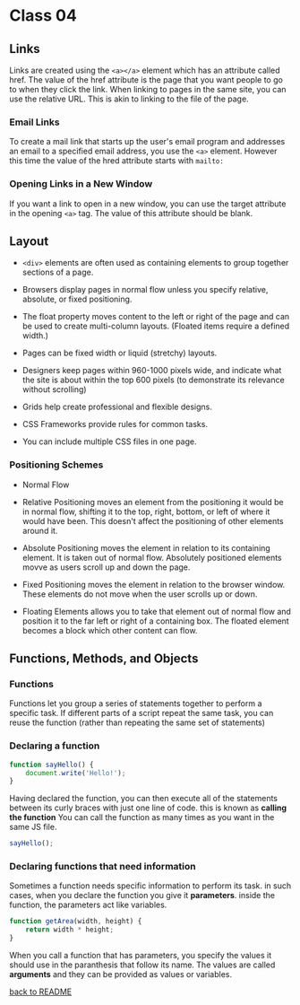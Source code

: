 # Class 04

## Links

Links are created using the `<a></a>` element which has an attribute called href. The value of the href attribute is the page that you want people to go to when they click the link. When linking to pages in the same site, you can use the relative URL. This is akin to linking to the file of the page.

### Email Links

To create a mail link that starts up the user's email program and addresses an email to a specified email address, you use the `<a>` element. However this time the value of the hred attribute starts with `mailto:`

### Opening Links in a New Window

If you want a link to open in a new window, you can use the target attribute in the opening `<a>` tag. The value of this attribute should be blank.

## Layout

- `<div>` elements are often used as containing elements to group together sections of a page.

- Browsers display pages in normal flow unless you specify relative, absolute, or fixed positioning.

- The float property moves content to the left or right of the page and can be used to create multi-column layouts. (Floated items require a defined width.)

- Pages can be fixed width or liquid (stretchy) layouts.

- Designers keep pages within 960-1000 pixels wide, and indicate what the site is about within the top 600 pixels (to demonstrate its relevance without scrolling)

- Grids help create professional and flexible designs.

- CSS Frameworks provide rules for common tasks.

- You can include multiple CSS files in one page.

### Positioning Schemes

- Normal Flow

- Relative Positioning moves an element from the positioning it would be in normal flow, shifting it to the top, right, bottom, or left of where it would have been. This doesn't affect the positioning of other elements around it.

- Absolute Positioning moves the element in relation to its containing element. It is taken out of normal flow. Absolutely positioned elements movve as users scroll up and down the page.

- Fixed Positioning moves the element in relation to the browser window. These elements do not move when the user scrolls up or down.

- Floating Elements allows you to take that element out of normal flow and position it to the far left or right of a containing box. The floated element becomes a block which other content can flow.

## Functions, Methods, and Objects

### Functions

Functions let you group a series of statements together to perform a specific task. If different parts of a script repeat the same task, you can reuse the function (rather than repeating the same set of statements)

### Declaring a function

```javascript
function sayHello() {
    document.write('Hello!');
}
```

Having declared the function, you can then execute all of the statements between its curly braces with just one line of code. this is known as **calling the function** You can call the function as many times as you want in the same JS file.

```javascript
sayHello();
```

### Declaring functions that need information

Sometimes a function needs specific information to perform its task. in such cases, when you declare the function you give it **parameters**. inside the function, the parameters act like variables.

```javascript
function getArea(width, height) {
    return width * height;
}
```

When you call a function that has parameters, you specify the values it should use in the paranthesis that follow its name. The values are called **arguments** and they can be provided as values or variables.

[back to README](../README.md)
